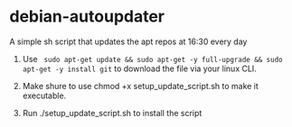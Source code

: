 # debian-autoupdater
A simple sh script that updates the apt repos at 16:30 every day

1. Use ` sudo apt-get update && sudo apt-get -y full-upgrade && sudo apt-get -y install git` to download the file via your linux CLI.

2. Make shure to use chmod +x setup_update_script.sh to make it executable.

3. Run ./setup_update_script.sh to install the script
